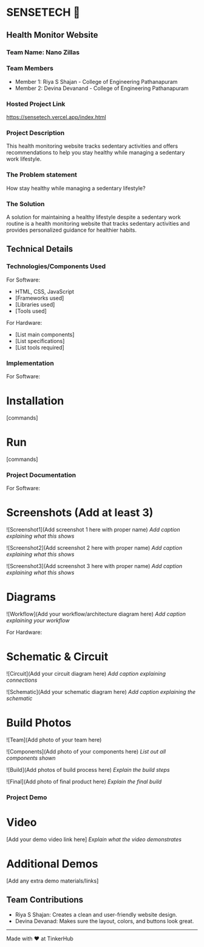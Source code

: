 # SENSETECH 🎯


## Health Monitor Website
### Team Name: Nano Zillas


### Team Members
- Member 1: Riya S Shajan - College of Engineering Pathanapuram
- Member 2: Devina Devanand - College of Engineering Pathanapuram

### Hosted Project Link
https://sensetech.vercel.app/index.html

### Project Description
This health monitoring website tracks sedentary activities and offers recommendations to help you stay healthy while managing a sedentary work lifestyle.

### The Problem statement
How stay healthy while managing a sedentary lifestyle?

### The Solution
A solution for maintaining a healthy lifestyle despite a sedentary work routine is a health monitoring website that tracks sedentary activities and provides personalized guidance for healthier habits.

## Technical Details
### Technologies/Components Used
For Software:
- HTML, CSS, JavaScript
- [Frameworks used]
- [Libraries used]
- [Tools used]

For Hardware:
- [List main components]
- [List specifications]
- [List tools required]

### Implementation
For Software:
# Installation
[commands]

# Run
[commands]

### Project Documentation
For Software:

# Screenshots (Add at least 3)
![Screenshot1](Add screenshot 1 here with proper name)
*Add caption explaining what this shows*

![Screenshot2](Add screenshot 2 here with proper name)
*Add caption explaining what this shows*

![Screenshot3](Add screenshot 3 here with proper name)
*Add caption explaining what this shows*

# Diagrams
![Workflow](Add your workflow/architecture diagram here)
*Add caption explaining your workflow*

For Hardware:

# Schematic & Circuit
![Circuit](Add your circuit diagram here)
*Add caption explaining connections*

![Schematic](Add your schematic diagram here)
*Add caption explaining the schematic*

# Build Photos
![Team](Add photo of your team here)


![Components](Add photo of your components here)
*List out all components shown*

![Build](Add photos of build process here)
*Explain the build steps*

![Final](Add photo of final product here)
*Explain the final build*

### Project Demo
# Video
[Add your demo video link here]
*Explain what the video demonstrates*

# Additional Demos
[Add any extra demo materials/links]

## Team Contributions
- Riya S Shajan: Creates a clean and user-friendly website design.
- Devina Devanad: Makes sure the layout, colors, and buttons look great.


---
Made with ❤️ at TinkerHub
